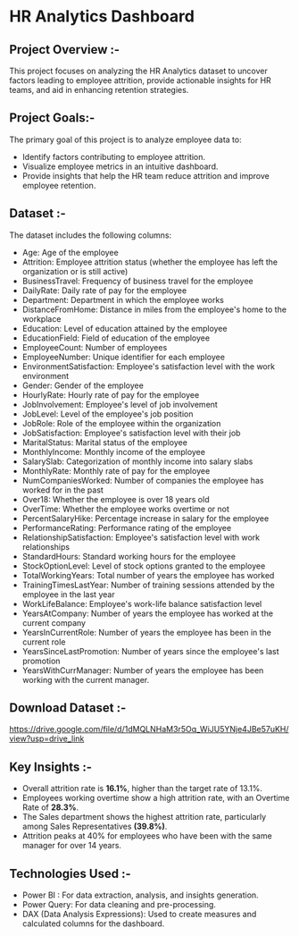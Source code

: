# HR Analytics Dashboard

## Project Overview :-
This project focuses on analyzing the HR Analytics dataset to uncover factors leading to employee attrition, provide actionable insights for HR teams, and aid in enhancing retention strategies.

## Project Goals:-
The primary goal of this project is to analyze employee data to:
- Identify factors contributing to employee attrition.
- Visualize employee metrics in an intuitive dashboard.
- Provide insights that help the HR team reduce attrition and improve employee retention.

## Dataset :-
The dataset includes the following columns:

- Age: Age of the employee
- Attrition: Employee attrition status (whether the employee has left the organization or is still active)
- BusinessTravel: Frequency of business travel for the employee
- DailyRate: Daily rate of pay for the employee
- Department: Department in which the employee works
- DistanceFromHome: Distance in miles from the employee's home to the workplace
- Education: Level of education attained by the employee
- EducationField: Field of education of the employee
- EmployeeCount: Number of employees
- EmployeeNumber: Unique identifier for each employee
- EnvironmentSatisfaction: Employee's satisfaction level with the work environment
- Gender: Gender of the employee
- HourlyRate: Hourly rate of pay for the employee
- JobInvolvement: Employee's level of job involvement
- JobLevel: Level of the employee's job position
- JobRole: Role of the employee within the organization
- JobSatisfaction: Employee's satisfaction level with their job
- MaritalStatus: Marital status of the employee
- MonthlyIncome: Monthly income of the employee
- SalarySlab: Categorization of monthly income into salary slabs
- MonthlyRate: Monthly rate of pay for the employee
- NumCompaniesWorked: Number of companies the employee has worked for in the past
- Over18: Whether the employee is over 18 years old
- OverTime: Whether the employee works overtime or not
- PercentSalaryHike: Percentage increase in salary for the employee
- PerformanceRating: Performance rating of the employee
- RelationshipSatisfaction: Employee's satisfaction level with work relationships
- StandardHours: Standard working hours for the employee
- StockOptionLevel: Level of stock options granted to the employee
- TotalWorkingYears: Total number of years the employee has worked
- TrainingTimesLastYear: Number of training sessions attended by the employee in the last year
- WorkLifeBalance: Employee's work-life balance satisfaction level
- YearsAtCompany: Number of years the employee has worked at the current company
- YearsInCurrentRole: Number of years the employee has been in the current role
- YearsSinceLastPromotion: Number of years since the employee's last promotion
- YearsWithCurrManager: Number of years the employee has been working with the current manager.

## Download Dataset :-
https://drive.google.com/file/d/1dMQLNHaM3r5Oq_WiJU5YNje4JBe57uKH/view?usp=drive_link

## Key Insights :-
- Overall attrition rate is **16.1%**, higher than the target rate of 13.1%.
- Employees working overtime show a high attrition rate, with an Overtime Rate of **28.3%**.
- The Sales department shows the highest attrition rate, particularly among Sales Representatives **(39.8%)**.
- Attrition peaks at 40% for employees who have been with the same manager for over 14 years.

## Technologies Used :-
- Power BI : For data extraction, analysis, and insights generation.
- Power Query: For data cleaning and pre-processing.
- DAX (Data Analysis Expressions): Used to create measures and calculated columns for the dashboard.
